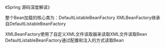 《Spring 源码深度解读》

整个Bean加载的核心类为：DefaultListableBeanFactory
XMLBeanFactory继承自DefaultListableBeanFactory

XMLBeanFactory使用了自定义XML文件读取器来读取XML文件读取Bean
DefaultListableBeanFactory通过配置和注入的方式读取Bean

